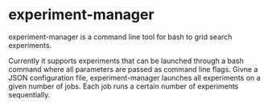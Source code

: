 # experiment-manager

experiment-manager is a command line tool for bash to grid search experiments. 

Currently it supports experiments that can be launched through a bash command where all parameters are passed as command line flags. Givne a JSON configuration file, experiment-manager launches all experiments on a given number of jobs. Each job runs a certain number of experiments sequentially. 

